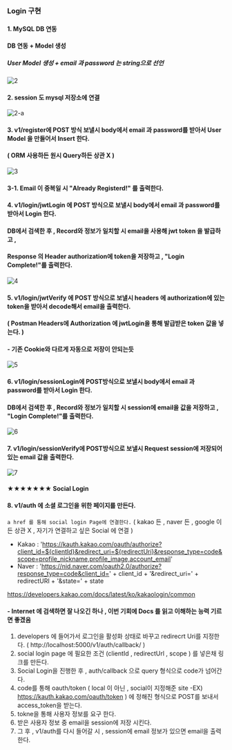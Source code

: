 ### Login 구현

#### 1. MySQL DB 연동
#### DB 연동 + Model 생성
##### User Model 생성 + email 과 password 는 string으로 선언
![2](https://user-images.githubusercontent.com/98307410/211160322-b86b4ca1-7a39-4ba4-a731-bcc760dd6f58.PNG)

#### 2. session 도 mysql 저장소에 연결
![2-a](https://user-images.githubusercontent.com/98307410/211186121-85319ab4-b88d-47e8-9499-9ba9fbc11745.PNG)

#### 3. v1/register에 POST 방식 보낼시 body에서 email 과 password를 받아서 User Model 을 만들어서 Insert 한다.
#### ( ORM 사용하든 원시 Query하든 상관 X )
![3](https://user-images.githubusercontent.com/98307410/211161195-d40b861b-3b50-465b-980e-cb48fb14ee82.PNG)
#### 3-1. Email 이 중복일 시 "Already Registerd!" 를 출력한다.

#### 4. v1/login/jwtLogin 에 POST 방식으로 보낼시 body에서 email 과 password를 받아서 Login 한다.
#### DB에서 검색한 후 , Record와 정보가 일치할 시 email을 사용해 jwt token 을 발급하고 , 
#### Response 의 Header authorization에 token을 저장하고 , "Login Complete!"를 출력한다.
![4](https://user-images.githubusercontent.com/98307410/211161474-6fa174dd-fca0-4b01-83be-85b5f813971d.PNG)

#### 5. v1/login/jwtVerify 에 POST 방식으로 보낼시 headers 에 authorization에 있는 token을 받아서 decode해서 email을 출력한다.
#### ( Postman Headers에 Authorization 에 jwtLogin을 통해 발급받은 token 값을 넣는다. )
#### - 기존 Cookie와 다르게 자동으로 저장이 안되는듯
![5](https://user-images.githubusercontent.com/98307410/211161922-ffaf12da-816e-4a99-95e6-1c4e04291c0c.PNG)

#### 6. v1/login/sessionLogin에 POST방식으로 보낼시 body에서 email 과 password를 받아서 Login 한다.
#### DB에서 검색한 후 , Record와 정보가 일치할 시 session에 email을 값을 저장하고 , "Login Complete!"를 출력한다.
![6](https://user-images.githubusercontent.com/98307410/211162124-e25543ed-1772-4cb3-a8b7-32975026a03d.PNG)

#### 7. v1/login/sessionVerify에 POST방식으로 보낼시 Request session에 저장되어 있는 email 값을 출력한다.
![7](https://user-images.githubusercontent.com/98307410/211162185-0ffbd8a9-ffe5-4955-b0ec-086f9d86722b.PNG)

#### ★★★★★★★ Social Login
#### 8. v1/auth 에 소셜 로그인을 위한 페이지를 만든다.
`a href 를 통해 social login Page에 연결한다.` ( kakao 든 , naver 든 , google 이든 상관 X , 자기가 연결하고 싶은 Social 에 연결 )
+ Kakao : 'https://kauth.kakao.com/oauth/authorize?client_id=${clientId}&redirect_uri=${redirectUri}&response_type=code&scope=profile_nickname,profile_image,account_email'
+ Naver : 'https://nid.naver.com/oauth2.0/authorize?response_type=code&client_id=' + client_id + '&redirect_uri=' + redirectURI + '&state=' + state

https://developers.kakao.com/docs/latest/ko/kakaologin/common
#### - Internet 에 검색하면 잘 나오긴 하나 , 이번 기회에 Docs 를 읽고 이해하는 능력 기르면 좋겠음

1. developers 에 들어가서 로그인을 활성화 상태로 바꾸고 redirecrt Uri를 지정한다. ( http://localhost:5000/v1/auth/callback/ )
2. social login page 에 필요한 조건 (clientId , redirectUrl , scope ) 를 넣은채 링크를 만든다.
3. Social Login을 진행한 후 , auth/callback 으로 query 형식으로 code가 넘어간다.
4. code를 통해 oauth/token ( local 이 아닌 , social이 지정해준 site -EX) https://kauth.kakao.com/oauth/token ) 에 정해진 형식으로 POST를 보내서 access_token을 받는다.
5. tokne을 통해 사용자 정보를 요구 한다.
6. 받은 사용자 정보 중 email을 session에 저장 시킨다.
7. 그 후 , v1/auth를 다시 들어갈 시 , session에 email 정보가 있으면 email을 출력한다.
